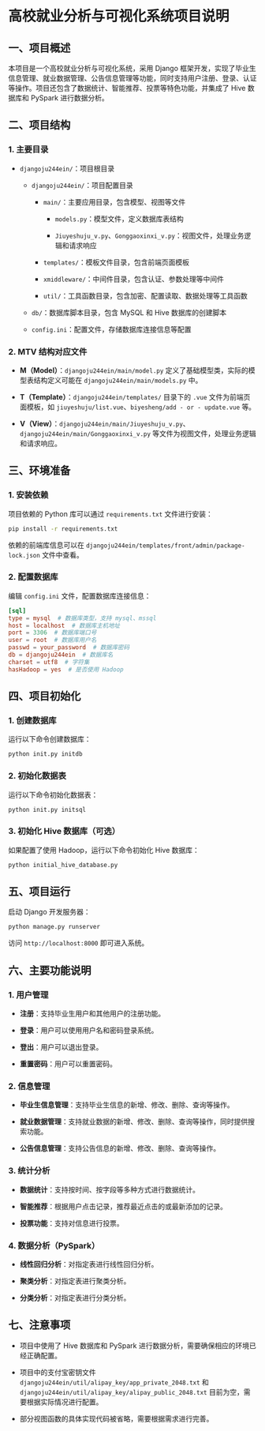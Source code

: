# 高校就业分析与可视化系统项目说明



## 一、项目概述

本项目是一个高校就业分析与可视化系统，采用 Django 框架开发，实现了毕业生信息管理、就业数据管理、公告信息管理等功能，同时支持用户注册、登录、认证等操作。项目还包含了数据统计、智能推荐、投票等特色功能，并集成了 Hive 数据库和 PySpark 进行数据分析。

## 二、项目结构

### 1. 主要目录

* `djangoju244ein/`：项目根目录

  * `djangoju244ein/`：项目配置目录

    * `main/`：主要应用目录，包含模型、视图等文件

      * `models.py`：模型文件，定义数据库表结构

      * `Jiuyeshuju_v.py`、`Gonggaoxinxi_v.py`：视图文件，处理业务逻辑和请求响应

    * `templates/`：模板文件目录，包含前端页面模板

    * `xmiddleware/`：中间件目录，包含认证、参数处理等中间件

    * `util/`：工具函数目录，包含加密、配置读取、数据处理等工具函数

  * `db/`：数据库脚本目录，包含 MySQL 和 Hive 数据库的创建脚本

  * `config.ini`：配置文件，存储数据库连接信息等配置

### 2. MTV 结构对应文件

* **M（Model）**：`djangoju244ein/main/model.py` 定义了基础模型类，实际的模型表结构定义可能在 `djangoju244ein/main/models.py` 中。

* **T（Template）**：`djangoju244ein/templates/` 目录下的 `.vue` 文件为前端页面模板，如 `jiuyeshuju/list.vue`、`biyesheng/add - or - update.vue` 等。

* **V（View）**：`djangoju244ein/main/Jiuyeshuju_v.py`、`djangoju244ein/main/Gonggaoxinxi_v.py` 等文件为视图文件，处理业务逻辑和请求响应。

## 三、环境准备

### 1. 安装依赖

项目依赖的 Python 库可以通过 `requirements.txt` 文件进行安装：

```bash
pip install -r requirements.txt
```

依赖的前端库信息可以在 `djangoju244ein/templates/front/admin/package-lock.json` 文件中查看。

### 2. 配置数据库

编辑 `config.ini` 文件，配置数据库连接信息：

```toml
[sql]
type = mysql  # 数据库类型，支持 mysql、mssql
host = localhost  # 数据库主机地址
port = 3306  # 数据库端口号
user = root  # 数据库用户名
passwd = your_password  # 数据库密码
db = djangoju244ein  # 数据库名
charset = utf8  # 字符集
hasHadoop = yes  # 是否使用 Hadoop
```

## 四、项目初始化

### 1. 创建数据库

运行以下命令创建数据库：

```bash
python init.py initdb
```

### 2. 初始化数据表

运行以下命令初始化数据表：

```bash
python init.py initsql
```

### 3. 初始化 Hive 数据库（可选）

如果配置了使用 Hadoop，运行以下命令初始化 Hive 数据库：

```bash
python initial_hive_database.py
```

## 五、项目运行

启动 Django 开发服务器：

```bash
python manage.py runserver
```

访问 `http://localhost:8000` 即可进入系统。

## 六、主要功能说明

### 1. 用户管理

* **注册**：支持毕业生用户和其他用户的注册功能。

* **登录**：用户可以使用用户名和密码登录系统。

* **登出**：用户可以退出登录。

* **重置密码**：用户可以重置密码。

### 2. 信息管理

* **毕业生信息管理**：支持毕业生信息的新增、修改、删除、查询等操作。

* **就业数据管理**：支持就业数据的新增、修改、删除、查询等操作，同时提供搜索功能。

* **公告信息管理**：支持公告信息的新增、修改、删除、查询等操作。

### 3. 统计分析

* **数据统计**：支持按时间、按字段等多种方式进行数据统计。

* **智能推荐**：根据用户点击记录，推荐最近点击的或最新添加的记录。

* **投票功能**：支持对信息进行投票。

### 4. 数据分析（PySpark）

* **线性回归分析**：对指定表进行线性回归分析。

* **聚类分析**：对指定表进行聚类分析。

* **分类分析**：对指定表进行分类分析。

## 七、注意事项

* 项目中使用了 Hive 数据库和 PySpark 进行数据分析，需要确保相应的环境已经正确配置。

* 项目中的支付宝密钥文件 `djangoju244ein/util/alipay_key/app_private_2048.txt` 和 `djangoju244ein/util/alipay_key/alipay_public_2048.txt` 目前为空，需要根据实际情况进行配置。

* 部分视图函数的具体实现代码被省略，需要根据需求进行完善。
